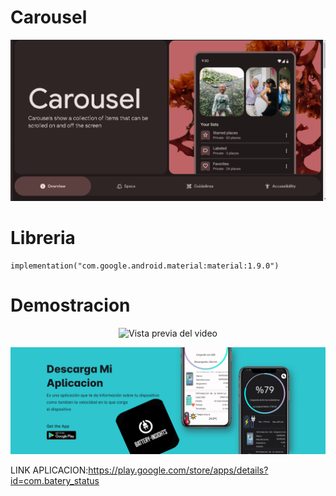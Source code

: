 # Carousel

![Buttomsheet](capturas/Carousel.png)

# Libreria 
```
implementation("com.google.android.material:material:1.9.0")

```

# Demostracion 

<p align="center">
  <img src="./capturas/demostracion.gif" alt="Vista previa del video" width="300" height="700" />
</p>

![Buttom](capturas/app_1.svg)


LINK APLICACION:https://play.google.com/store/apps/details?id=com.batery_status
